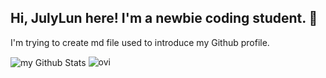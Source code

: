 ## Hi, JulyLun here! I'm a newbie coding student. 🌸
I'm trying to create md file used to introduce my Github profile.



<img align="center" src="https://github-readme-stats.vercel.app/api?username=Julylun&include_all_commits=true&count_private=true&show_icons=true&line_height=20&title_color=F05A7E&icon_color=FFBE98&text_color=EEEDEB&bg_color=151515" alt="my Github Stats"/>
<img src="https://github-readme-stats.vercel.app/api/top-langs?username=Julylun&show_icons=true&locale=en&layout=compact&theme=chartreuse-dark" alt="ovi" />


<!--
**Julylun/JulyLun** is a ✨ _special_ ✨ repository because its `README.md` (this file) appears on your GitHub profile.

Here are some ideas to get you started:

- 🔭 I’m currently working on ...
- 🌱 I’m currently learning ...
- 👯 I’m looking to collaborate on ...
- 🤔 I’m looking for help with ...
- 💬 Ask me about ...
- 📫 How to reach me: ...
- 😄 Pronouns: ...
- ⚡ Fun fact: ...
-->
